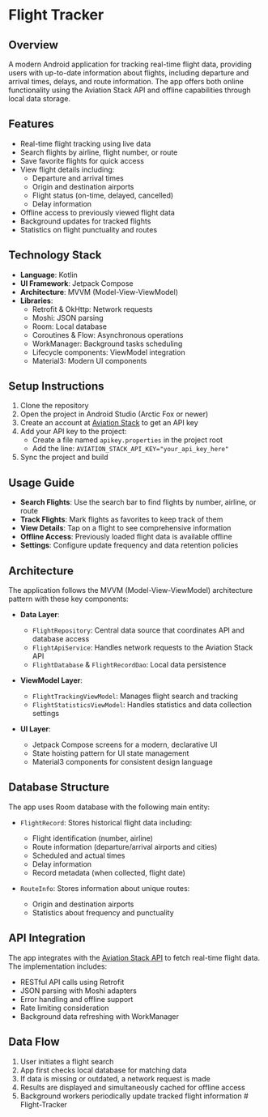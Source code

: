 # Flight Tracker

## Overview
A modern Android application for tracking real-time flight data, providing users with up-to-date information about flights, including departure and arrival times, delays, and route information. The app offers both online functionality using the Aviation Stack API and offline capabilities through local data storage.

## Features
- Real-time flight tracking using live data
- Search flights by airline, flight number, or route
- Save favorite flights for quick access
- View flight details including:
  - Departure and arrival times
  - Origin and destination airports
  - Flight status (on-time, delayed, cancelled)
  - Delay information
- Offline access to previously viewed flight data
- Background updates for tracked flights
- Statistics on flight punctuality and routes

## Technology Stack
- **Language**: Kotlin
- **UI Framework**: Jetpack Compose
- **Architecture**: MVVM (Model-View-ViewModel)
- **Libraries**:
  - Retrofit & OkHttp: Network requests
  - Moshi: JSON parsing
  - Room: Local database
  - Coroutines & Flow: Asynchronous operations
  - WorkManager: Background tasks scheduling
  - Lifecycle components: ViewModel integration
  - Material3: Modern UI components

## Setup Instructions
1. Clone the repository
2. Open the project in Android Studio (Arctic Fox or newer)
3. Create an account at [Aviation Stack](https://aviationstack.com/) to get an API key
4. Add your API key to the project:
   - Create a file named `apikey.properties` in the project root
   - Add the line: `AVIATION_STACK_API_KEY="your_api_key_here"`
5. Sync the project and build

## Usage Guide
- **Search Flights**: Use the search bar to find flights by number, airline, or route
- **Track Flights**: Mark flights as favorites to keep track of them
- **View Details**: Tap on a flight to see comprehensive information
- **Offline Access**: Previously loaded flight data is available offline
- **Settings**: Configure update frequency and data retention policies

## Architecture
The application follows the MVVM (Model-View-ViewModel) architecture pattern with these key components:

- **Data Layer**:
  - `FlightRepository`: Central data source that coordinates API and database access
  - `FlightApiService`: Handles network requests to the Aviation Stack API
  - `FlightDatabase` & `FlightRecordDao`: Local data persistence

- **ViewModel Layer**:
  - `FlightTrackingViewModel`: Manages flight search and tracking
  - `FlightStatisticsViewModel`: Handles statistics and data collection settings

- **UI Layer**:
  - Jetpack Compose screens for a modern, declarative UI
  - State hoisting pattern for UI state management
  - Material3 components for consistent design language

## Database Structure
The app uses Room database with the following main entity:

- `FlightRecord`: Stores historical flight data including:
  - Flight identification (number, airline)
  - Route information (departure/arrival airports and cities)
  - Scheduled and actual times
  - Delay information
  - Record metadata (when collected, flight date)

- `RouteInfo`: Stores information about unique routes:
  - Origin and destination airports
  - Statistics about frequency and punctuality

## API Integration
The app integrates with the [Aviation Stack API](https://aviationstack.com/) to fetch real-time flight data. The implementation includes:

- RESTful API calls using Retrofit
- JSON parsing with Moshi adapters
- Error handling and offline support
- Rate limiting consideration
- Background data refreshing with WorkManager

## Data Flow
1. User initiates a flight search
2. App first checks local database for matching data
3. If data is missing or outdated, a network request is made
4. Results are displayed and simultaneously cached for offline access
5. Background workers periodically update tracked flight information
#   F l i g h t - T r a c k e r  
 